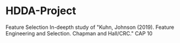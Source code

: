 # HDDA-Project
Feature Selection 
In-deepth study of "Kuhn, Johnson (2019). Feature Engineering and Selection. Chapman and Hall/CRC." CAP 10
